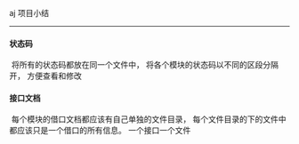 aj 项目小结

---





#### 状态码

​	将所有的状态码都放在同一个文件中， 将各个模块的状态码以不同的区段分隔开， 方便查看和修改





#### 接口文档

​	每个模块的借口文档都应该有自己单独的文件目录， 每个文件目录的下的文件中都应该只是一个借口的所有信息。 一个接口一个文件





